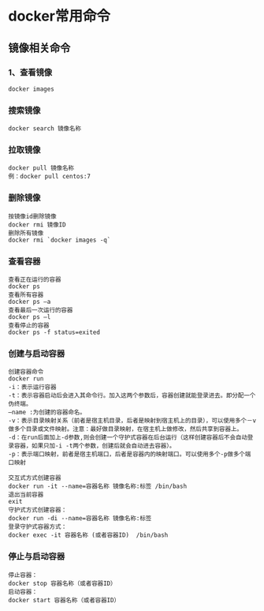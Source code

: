 # docker常用命令
## 镜像相关命令
### 1、查看镜像
```
docker images
```

### 搜索镜像
```
docker search 镜像名称
```

### 拉取镜像
```
docker pull 镜像名称
例：docker pull centos:7
```

### 删除镜像
```
按镜像id删除镜像
docker rmi 镜像ID
删除所有镜像
docker rmi `docker images -q`
```

### 查看容器
```
查看正在运行的容器
docker ps
查看所有容器
docker ps –a
查看最后一次运行的容器
docker ps –l
查看停止的容器
docker ps -f status=exited
```

### 创建与启动容器
```
创建容器命令
docker run
-i：表示运行容器
-t：表示容器启动后会进入其命令行。加入这两个参数后，容器创建就能登录进去。即分配一个伪终端。
–name :为创建的容器命名。
-v：表示目录映射关系（前者是宿主机目录，后者是映射到宿主机上的目录），可以使用多个－v做多个目录或文件映射。注意：最好做目录映射，在宿主机上做修改，然后共享到容器上。
-d：在run后面加上-d参数,则会创建一个守护式容器在后台运行（这样创建容器后不会自动登录容器，如果只加-i -t两个参数，创建后就会自动进去容器）。
-p：表示端口映射，前者是宿主机端口，后者是容器内的映射端口。可以使用多个-p做多个端口映射

交互式方式创建容器
docker run -it --name=容器名称 镜像名称:标签 /bin/bash
退出当前容器
exit
守护式方式创建容器：
docker run -di --name=容器名称 镜像名称:标签
登录守护式容器方式：
docker exec -it 容器名称 (或者容器ID)  /bin/bash
```

### 停止与启动容器
```
停止容器：
docker stop 容器名称（或者容器ID）
启动容器：
docker start 容器名称（或者容器ID）
```